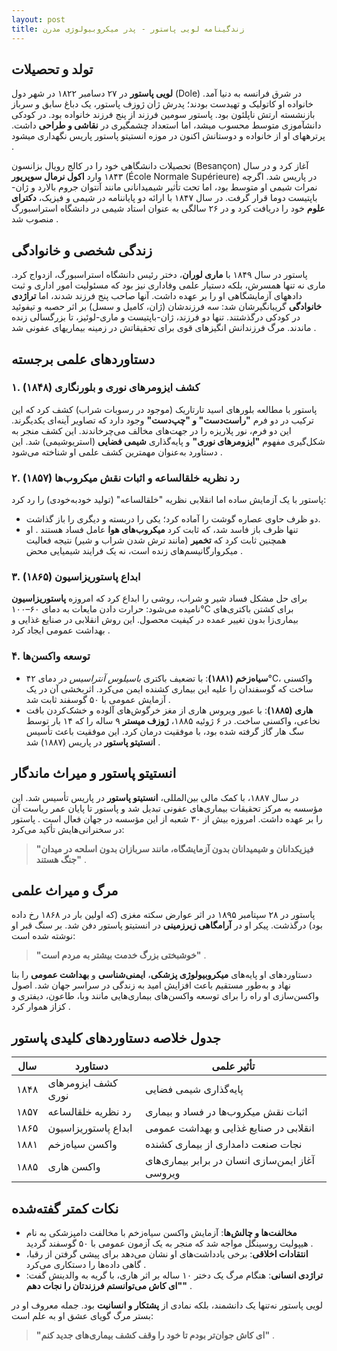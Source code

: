 ```yaml
---
layout: post
title: زندگینامه لویی پاستور - پدر میکروبیولوژی مدرن
---
```


## تولد و تحصیلات
**لویی پاستور** در ۲۷ دسامبر ۱۸۲۲ در شهر دول (Dole) در شرق فرانسه به دنیا آمد. خانواده او کاتولیک و تهیدست بودند؛ پدرش ژان ژوزف پاستور، یک دباغ سابق و سرباز بازنشسته ارتش ناپلئون بود. پاستور سومین فرزند از پنج فرزند خانواده بود. در کودکی دانشآموزی متوسط محسوب میشد، اما استعداد چشمگیری در **نقاشی و طراحی** داشت. پرترههای او از خانواده و دوستانش اکنون در موزه انستیتو پاستور پاریس نگهداری میشود .

تحصیلات دانشگاهی خود را در کالج رویال بزانسون (Besançon) آغاز کرد و در سال ۱۸۴۳ وارد **اکول نرمال سوپریور** (École Normale Supérieure) در پاریس شد. اگرچه نمرات شیمی او متوسط بود، اما تحت تأثیر شیمیدانانی مانند آنتوان جروم بالارد و ژان-باپتیست دوما قرار گرفت. در سال ۱۸۴۷ با ارائه دو پایاننامه در شیمی و فیزیک، **دکترای علوم** خود را دریافت کرد و در ۲۶ سالگی به عنوان استاد شیمی در دانشگاه استراسبورگ منصوب شد .

## زندگی شخصی و خانوادگی
پاستور در سال ۱۸۴۹ با **ماری لوران**، دختر رئیس دانشگاه استراسبورگ، ازدواج کرد. ماری نه تنها همسرش، بلکه دستیار علمی وفاداری نیز بود که مسئولیت امور اداری و ثبت دادههای آزمایشگاهی او را بر عهده داشت. آنها صاحب پنج فرزند شدند، اما **تراژدی خانوادگی** گریبانگیرشان شد: سه فرزندشان (ژان، کامیل و سسل) بر اثر حصبه و تیفوئید در کودکی درگذشتند. تنها دو فرزند، ژان-باپتیست و ماری-لوئیز، تا بزرگسالی زنده ماندند. مرگ فرزندانش انگیزهای قوی برای تحقیقاتش در زمینه بیماریهای عفونی شد .

## دستاوردهای علمی برجسته
### ۱. **کشف ایزومرهای نوری و بلورنگاری (۱۸۴۸)**
پاستور با مطالعه بلورهای اسید تارتاریک (موجود در رسوبات شراب) کشف کرد که این ترکیب در دو فرم **"راست‌دست" و "چپ‌دست"** وجود دارد که تصاویر آینه‌ای یکدیگرند. این دو فرم، نور پلاریزه را در جهت‌های مخالف می‌چرخاندند. این کشف منجر به شکل‌گیری مفهوم **"ایزومرهای نوری"** و پایه‌گذاری **شیمی فضایی** (استریوشیمی) شد. این دستاورد به‌عنوان مهمترین کشف علمی او شناخته می‌شود .

### ۲. **رد نظریه خلقالساعه و اثبات نقش میکروب‌ها (۱۸۵۷)**
پاستور با یک آزمایش ساده اما انقلابی نظریه "خلقالساعه" (تولید خودبه‌خودی) را رد کرد: 
- دو ظرف حاوی عصاره گوشت را آماده کرد؛ یکی را دربسته و دیگری را باز گذاشت. 
- تنها ظرف باز فاسد شد، که ثابت کرد **میکروب‌های هوا** عامل فساد هستند . 
او همچنین ثابت کرد که **تخمیر** (مانند ترش شدن شراب و شیر) نتیجه فعالیت میکروارگانیسم‌های زنده است، نه یک فرایند شیمیایی محض .

### ۳. **ابداع پاستوریزاسیون (۱۸۶۵)**
برای حل مشکل فساد شیر و شراب، روشی را ابداع کرد که امروزه **پاستوریزاسیون** نامیده می‌شود: حرارت دادن مایعات به دمای ۶۰–۱۰۰°C برای کشتن باکتری‌های بیماری‌زا بدون تغییر عمده در کیفیت محصول. این روش انقلابی در صنایع غذایی و بهداشت عمومی ایجاد کرد .

### ۴. **توسعه واکسن‌ها**
- **سیاه‌زخم (۱۸۸۱)**: با تضعیف باکتری *باسیلوس آنتراسیس* در دمای ۴۲°C، واکسنی ساخت که گوسفندان را علیه این بیماری کشنده ایمن می‌کرد. اثربخشی آن در یک آزمایش عمومی با ۵۰ گوسفند ثابت شد .
- **هاری (۱۸۸۵)**: با عبور ویروس هاری از مغز خرگوش‌های آلوده و خشک‌کردن بافت نخاعی، واکسنی ساخت. در ۶ ژوئیه ۱۸۸۵، **ژوزف میستر** ۹ ساله را که ۱۴ بار توسط سگ هار گاز گرفته شده بود، با موفقیت درمان کرد. این موفقیت باعث تأسیس **انستیتو پاستور** در پاریس (۱۸۸۷) شد .

## انستیتو پاستور و میراث ماندگار
در سال ۱۸۸۷، با کمک مالی بین‌المللی، **انستیتو پاستور** در پاریس تأسیس شد. این مؤسسه به مرکز تحقیقات بیماری‌های عفونی تبدیل شد و پاستور تا پایان عمر ریاست آن را بر عهده داشت. امروزه بیش از ۳۰ شعبه از این مؤسسه در جهان فعال است . پاستور در سخنرانی‌هایش تأکید می‌کرد:  
> **"فیزیکدانان و شیمیدانان بدون آزمایشگاه، مانند سربازان بدون اسلحه در میدان جنگ هستند"** .

## مرگ و میراث علمی
پاستور در ۲۸ سپتامبر ۱۸۹۵ در اثر عوارض سکته مغزی (که اولین بار در ۱۸۶۸ رخ داده بود) درگذشت. پیکر او در **آرامگاهی زیرزمینی** در انستیتو پاستور دفن شد. بر سنگ قبر او نوشته شده است:  
> **"خوشبختی بزرگ خدمت بیشتر به مردم است"** .  

دستاوردهای او پایه‌های **میکروبیولوژی پزشکی**، **ایمنی‌شناسی** و **بهداشت عمومی** را بنا نهاد و به‌طور مستقیم باعث افزایش امید به زندگی در سراسر جهان شد. اصول واکسن‌سازی او راه را برای توسعه واکسن‌های بیماری‌هایی مانند وبا، طاعون، دیفتری و کزاز هموار کرد .

## جدول خلاصه دستاوردهای کلیدی پاستور

| **سال**       | **دستاورد**                 | **تأثیر علمی**                                      |
|---------------|----------------------------|-----------------------------------------------------|
| ۱۸۴۸          | کشف ایزومرهای نوری         | پایه‌گذاری شیمی فضایی                              |
| ۱۸۵۷          | رد نظریه خلقالساعه         | اثبات نقش میکروب‌ها در فساد و بیماری               |
| ۱۸۶۵          | ابداع پاستوریزاسیون        | انقلابی در صنایع غذایی و بهداشت عمومی             |
| ۱۸۸۱          | واکسن سیاه‌زخم             | نجات صنعت دامداری از بیماری کشنده                 |
| ۱۸۸۵          | واکسن هاری                 | آغاز ایمن‌سازی انسان در برابر بیماری‌های ویروسی   |

## نکات کمتر گفته‌شده
- **مخالفت‌ها و چالش‌ها**: آزمایش واکسن سیاه‌زخم با مخالفت دامپزشکی به نام هیپولیت روسینگل مواجه شد که منجر به یک آزمون عمومی با ۵۰ گوسفند گردید .
- **انتقادات اخلاقی**: برخی یادداشت‌های او نشان می‌دهد برای پیشی گرفتن از رقبا، گاهی داده‌ها را دستکاری می‌کرد .
- **تراژدی انسانی**: هنگام مرگ یک دختر ۱۰ ساله بر اثر هاری، با گریه به والدینش گفت: **"ای کاش می‌توانستم فرزندتان را نجات دهم"** .

لویی پاستور نه‌تنها یک دانشمند، بلکه نمادی از **پشتکار و انسانیت** بود. جمله معروف او در بستر مرگ گویای عشق او به علم است:  
> **"ای کاش جوان‌تر بودم تا خود را وقف کشف بیماری‌های جدید کنم"** .
